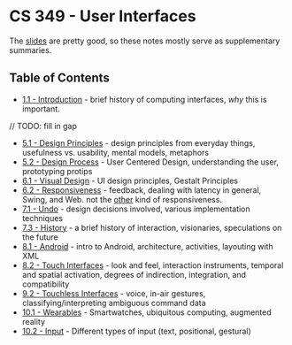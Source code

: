 # CS 349 - User Interfaces

The [slides](https://www.student.cs.uwaterloo.ca/~cs349/s16/schedule.shtml) are pretty good, so these notes mostly serve as supplementary summaries.

## Table of Contents
* [1.1 - Introduction](1-1.md) - brief history of computing interfaces, *why* this is important.

// TODO: fill in gap

* [5.1 - Design Principles](5-1.md) - design principles from everyday things, usefulness vs. usability, mental models, metaphors
* [5.2 - Design Process](5-2.md) - User Centered Design, understanding the user, prototyping protips
* [6.1 - Visual Design](6-1.md) - UI design principles, Gestalt Principles
* [6.2 - Responsiveness](6-2.md) - feedback, dealing with latency in general, Swing, and Web. not the [other](https://en.wikipedia.org/wiki/Responsive_web_design) kind of responsiveness.
* [7.1 - Undo](7-1.md) - design decisions involved, various implementation techniques
* [7.3 - History](7-3.md) - a brief history of interaction, visionaries, speculations on the future
* [8.1 - Android](8-1.md) - intro to Android, architecture, activities, layouting with XML
* [8.2 - Touch Interfaces](8-2.md) - look and feel, interaction instruments, temporal and spatial activation, degrees of indirection, integration, and compatibility
* [9.2 - Touchless Interfaces](9-1.md) - voice, in-air gestures, classifying/interpreting ambiguous command data
* [10.1 - Wearables](10-1.md) - Smartwatches, ubiquitous computing, augmented reality
* [10.2 - Input](10-2.md) - Different types of input (text, positional, gestural)
